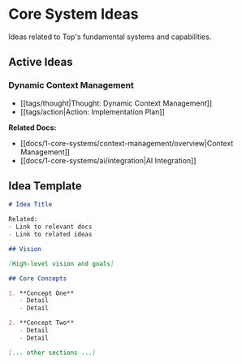 # Core System Ideas

Ideas related to Top's fundamental systems and capabilities.

## Active Ideas

### Dynamic Context Management
- [[tags/thought|Thought: Dynamic Context Management]]
- [[tags/action|Action: Implementation Plan]]

**Related Docs:**
- [[docs/1-core-systems/context-management/overview|Context Management]]
- [[docs/1-core-systems/ai/integration|AI Integration]]

## Idea Template

```markdown
# Idea Title

Related:
- Link to relevant docs
- Link to related ideas

## Vision

[High-level vision and goals]

## Core Concepts

1. **Concept One**
   - Detail
   - Detail

2. **Concept Two**
   - Detail
   - Detail

[... other sections ...]
``` 